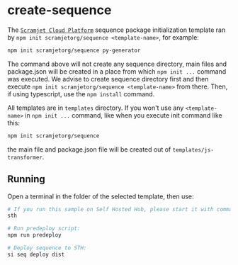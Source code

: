 # create-sequence

The [`Scramjet Cloud Platform`](https://docs.scramjet.org/platform) sequence package
initialization template ran by `npm init scramjetorg/sequence <template-name>`, for example:

```bash
npm init scramjetorg/sequence py-generator
```

The command above will not create any sequence directory, main files and package.json will be created in a place from which `npm init ...` command was executed. We advise to create sequence directory first and then execute `npm init scramjetorg/sequence <template-name>` from there. Then, if using typescript, use the `npm install` command.

All templates are in `templates` directory. If you won't use any `<template-name>` in `npm init ...` command, like when you execute init command like this:

```bash
npm init scramjetorg/sequence
```

the main file and package.json file will be created out of `templates/js-transformer`.

## Running
Open a terminal in the folder of the selected template, then use:

```bash
# If you run this sample on Self Hosted Hub, please start it with command:
sth

# Run predeploy script:
npm run predeploy

# Deploy sequence to STH:
si seq deploy dist

```

